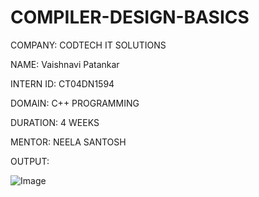 # COMPILER-DESIGN-BASICS

COMPANY: CODTECH IT SOLUTIONS

NAME: Vaishnavi Patankar

INTERN ID: CT04DN1594

DOMAIN: C++ PROGRAMMING

DURATION: 4 WEEKS

MENTOR: NEELA SANTOSH

OUTPUT:

![Image](https://github.com/user-attachments/assets/b7b5099c-8f72-4c75-91d8-ca57d82a13bc)
